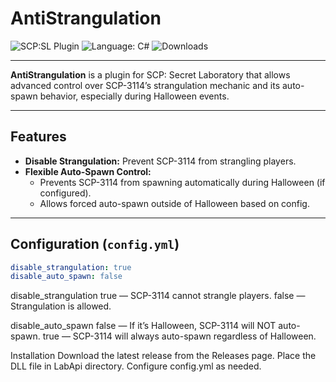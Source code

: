 # AntiStrangulation

![SCP:SL Plugin](https://img.shields.io/badge/SCP--SL-Plugin-blue.svg)
![Language: C#](https://img.shields.io/badge/language-C%23-blue.svg)
![Downloads](https://img.shields.io/badge/downloads-100%2B-brightgreen)

---

**AntiStrangulation** is a plugin for SCP: Secret Laboratory that allows advanced control over SCP-3114’s strangulation mechanic and its auto-spawn behavior, especially during Halloween events.

---

## Features

- **Disable Strangulation:** Prevent SCP-3114 from strangling players.
- **Flexible Auto-Spawn Control:**  
  - Prevents SCP-3114 from spawning automatically during Halloween (if configured).
  - Allows forced auto-spawn outside of Halloween based on config.

---

## Configuration (`config.yml`)

```yaml
disable_strangulation: true
disable_auto_spawn: false
```
disable_strangulation
true — SCP-3114 cannot strangle players.
false — Strangulation is allowed.

disable_auto_spawn
false — If it’s Halloween, SCP-3114 will NOT auto-spawn.
true — SCP-3114 will always auto-spawn regardless of Halloween.

Installation
Download the latest release from the Releases page.
Place the DLL file in LabApi directory.
Configure config.yml as needed.
